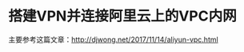 # 搭建VPN并连接阿里云上的VPC内网

<!--
ID: 5ad1f5da-f529-4ab3-8abb-4b42a5db8895
Status: draft
Date: 2018-06-16T22:55:00
Modified: 2020-05-16T11:40:27
wp_id: 607
-->

主要参考这篇文章：http://djwong.net/2017/11/14/aliyun-vpc.html